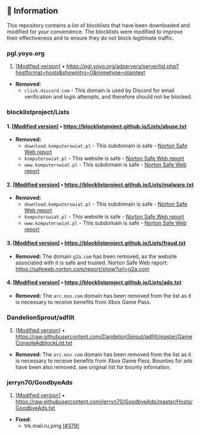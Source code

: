 ## 📝 Information
This repository contains a list of blocklists that have been downloaded and modified for your convenience.
The blocklists were modified to improve their effectiveness and to ensure they do not block legitimate traffic.


### pgl.yoyo.org
1. [[Modified version](https://blocklist.sefinek.net/generated/0.0.0.0/ads/yoyo.AdsTrackersEtc.txt)] • https://pgl.yoyo.org/adservers/serverlist.php?hostformat=hosts&showintro=0&mimetype=plaintext 
- **Removed:**
   * `click.discord.com` -  This domain is used by Discord for email verification and login attempts, and therefore should not be blocked.


### blocklistproject/Lists

#### 1. [[Modified version](https://blocklist.sefinek.net/generated/0.0.0.0/forks/theblocklistproject.fraud.txt)] • https://blocklistproject.github.io/Lists/abuse.txt
- **Removed:**
    * `download.komputerswiat.pl` - This subdomain is safe - [Norton Safe Web report](https://safeweb.norton.com/report/show?url=download.komputerswiat.pl)
    * `komputerswiat.pl` - This website is safe - [Norton Safe Web report](https://safeweb.norton.com/report/show?url=komputerswiat.pl)
    * `www.komputerswiat.pl` - This subdomain is safe - [Norton Safe Web report](https://safeweb.norton.com/report/show?url=www.komputerswiat.pl)

#### 2. [[Modified version](https://blocklist.sefinek.net/generated/0.0.0.0/forks/theblocklistproject.malware.txt)] • https://blocklistproject.github.io/Lists/malware.txt
- **Removed:**
    * `download.komputerswiat.pl` - This subdomain is safe - [Norton Safe Web report](https://safeweb.norton.com/report/show?url=download.komputerswiat.pl)
    * `komputerswiat.pl` - This website is safe - [Norton Safe Web report](https://safeweb.norton.com/report/show?url=komputerswiat.pl)
    * `www.komputerswiat.pl` - This subdomain is safe - [Norton Safe Web report](https://safeweb.norton.com/report/show?url=www.komputerswiat.pl)

#### 3. [[Modified version](https://blocklist.sefinek.net/generated/0.0.0.0/forks/theblocklistproject.fraud.txt)] • https://blocklistproject.github.io/Lists/fraud.txt
- **Removed:**
  The domain `g2a.com` has been removed, as the website associated with it is safe and trusted. Norton Safe Web report: https://safeweb.norton.com/report/show?url=g2a.com

#### 4. [[Modified version](https://blocklist.sefinek.net/generated/0.0.0.0/ads/theblocklistproject.AdsList.txt)] • https://blocklistproject.github.io/Lists/ads.txt
- **Removed:**
  The `arc.msn.com` domain has been removed from the list as it is necessary to receive benefits from Xbox Game Pass.


### DandelionSprout/adfilt
1. [[Modified version](https://blocklist.sefinek.net/generated/0.0.0.0/ads/DandelionSprout.GameConsoleAdblockList.txt)] • https://raw.githubusercontent.com/DandelionSprout/adfilt/master/GameConsoleAdblockList.txt 
- **Removed:**
    The `arc.msn.com` domain has been removed from the list as it is necessary to receive benefits from Xbox Game Pass. Bounties for ads have been also removed, see original list for bounty infomation.


### jerryn70/GoodbyeAds
1. [[Modified version](https://blocklist.sefinek.net/generated/0.0.0.0/ads/jerryn70.GoodbyeAds.txt)] • https://raw.githubusercontent.com/jerryn70/GoodbyeAds/master/Hosts/GoodbyeAds.txt 
- **Fixed:**
  * trk.mail.ru,ping [[#379]](https://github.com/jerryn70/GoodbyeAds/pull/379)